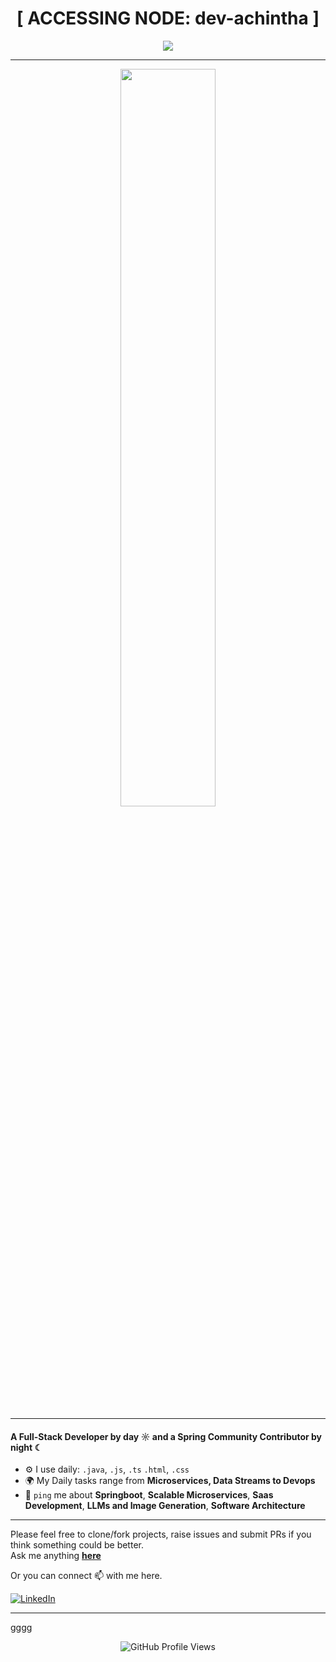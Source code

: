 <h1 align="center">[ ACCESSING NODE: dev-achintha ]</h1>

<p align="center">
  <img src="https://readme-typing-svg.herokuapp.com/?font=JetBrains+Mono&size=16&duration=2500&color=00FF00&center=true&vCenter=true&width=600&lines=Initiating+sequence...;Black+box+status:+STABLE;Deploying+across+zones...;Signals+clean.;Listening+on+all+channels.;Echo:+Full+stack+trace+confirmed.;>>_+Awaiting+next+directive." />
</p>

---

<p align="center">
  <img src="https://media.giphy.com/media/qgQUggAC3Pfv687qPC/giphy.gif" width="55%" />
</p>

---

#### A Full-Stack Developer by day ☼ and a Spring Community Contributor by night ☾

- ⚙️ I use daily: `.java`, `.js`, `.ts` `.html`, `.css`
- 🌍 My Daily tasks range from **Microservices, Data Streams to Devops**
- 💬 `ping` me about **Springboot**, **Scalable Microservices**, **Saas Development**, **LLMs and Image Generation**, **Software Architecture**

---

Please feel free to clone/fork projects, raise issues and submit PRs if you think something could be better. <br>
Ask me anything <a href="https://github.com/achintha98/achintha98/issues/new"><b>here</b></a><br>

Or you can connect 📫 with me here.

[![LinkedIn](https://img.shields.io/badge/LinkedIn-blue?style=for-the-badge&logo=linkedin&logoColor=white)](https://linkedin.com/in/yourprofile)

---
gggg
<!-- Optional: Visitors badge -->
<p align="center">
  <img src="https://komarev.com/ghpvc/?username=your-github-username&style=flat-square&color=blue" alt="GitHub Profile Views" />
</p>
